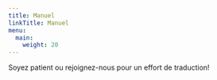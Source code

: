 ```yaml
---
title: Manuel
linkTitle: Manuel
menu:
  main:
    weight: 20
---
```


Soyez patient ou rejoignez-nous pour un effort de traduction!
